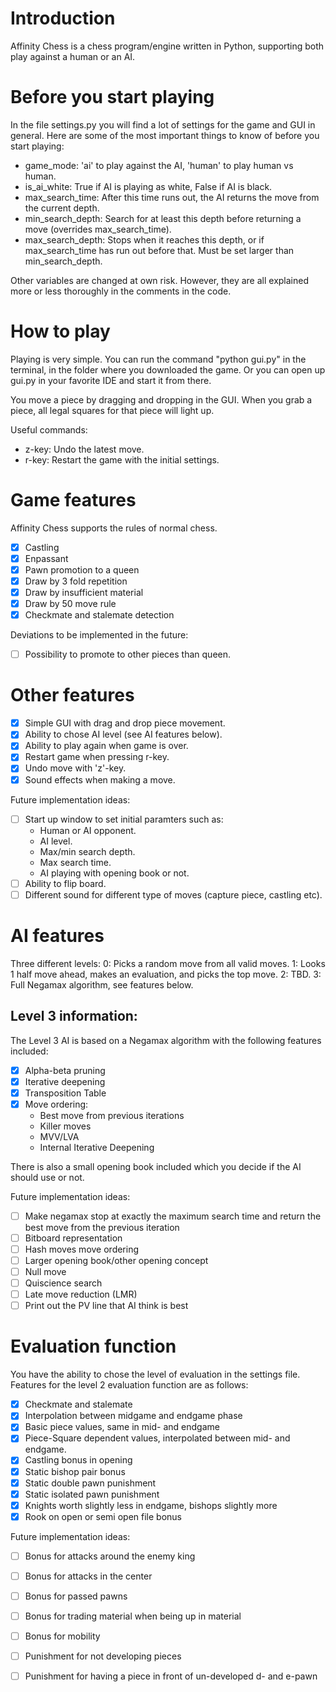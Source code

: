 # Introduction
Affinity Chess is a chess program/engine written in Python, supporting both play against a human or an AI. 

# Before you start playing
In the file settings.py you will find a lot of settings for the game and GUI in general. Here are some of the most important things to know of before you start playing:
- game_mode: 'ai' to play against the AI, 'human' to play human vs human.
- is_ai_white: True if AI is playing as white, False if AI is black.
- max_search_time: After this time runs out, the AI returns the move from the current depth. 
- min_search_depth: Search for at least this depth before returning a move (overrides max_search_time).
- max_search_depth: Stops when it reaches this depth, or if max_search_time has run out before that. Must be set larger than min_search_depth.

Other variables are changed at own risk. However, they are all explained more or less thoroughly in the comments in the code.

# How to play
Playing is very simple. You can run the command "python gui.py" in the terminal, in the folder where you downloaded the game. Or you can open up gui.py in your favorite IDE and start it from there.

You move a piece by dragging and dropping in the GUI. When you grab a piece, all legal squares for that piece will light up.

Useful commands:
- z-key: Undo the latest move.
- r-key: Restart the game with the initial settings.

# Game features
Affinity Chess supports the rules of normal chess.
- [X] Castling
- [X] Enpassant
- [X] Pawn promotion to a queen
- [X] Draw by 3 fold repetition
- [X] Draw by insufficient material
- [X] Draw by 50 move rule
- [X] Checkmate and stalemate detection

Deviations to be implemented in the future: 
- [ ] Possibility to promote to other pieces than queen.

# Other features
- [X] Simple GUI with drag and drop piece movement.
- [X] Ability to chose AI level (see AI features below).
- [X] Ability to play again when game is over.
- [X] Restart game when pressing r-key.
- [X] Undo move with 'z'-key.
- [X] Sound effects when making a move.

Future implementation ideas:
- [ ] Start up window to set initial paramters such as:
  - Human or AI opponent.
  - AI level.
  - Max/min search depth.
  - Max search time.
  - AI playing with opening book or not.
- [ ] Ability to flip board.
- [ ] Different sound for different type of moves (capture piece, castling etc).
  
# AI features
Three different levels:
0: Picks a random move from all valid moves.
1: Looks 1 half move ahead, makes an evaluation, and picks the top move.
2: TBD.
3: Full Negamax algorithm, see features below.

Level 3 information:
-
The Level 3 AI is based on a Negamax algorithm with the following features included:
- [X] Alpha-beta pruning
- [X] Iterative deepening
- [X] Transposition Table
- [X] Move ordering:
  - Best move from previous iterations
  - Killer moves
  - MVV/LVA
  - Internal Iterative Deepening

There is also a small opening book included which you decide if the AI should use or not. 

Future implementation ideas:
- [ ] Make negamax stop at exactly the maximum search time and return the best move from the previous iteration
- [ ] Bitboard representation
- [ ] Hash moves move ordering
- [ ] Larger opening book/other opening concept
- [ ] Null move
- [ ] Quiscience search
- [ ] Late move reduction (LMR)
- [ ] Print out the PV line that AI think is best

# Evaluation function
You have the ability to chose the level of evaluation in the settings file. Features for the level 2 evaluation function are as follows:
- [X] Checkmate and stalemate
- [X] Interpolation between midgame and endgame phase
- [X] Basic piece values, same in mid- and endgame
- [X] Piece-Square dependent values, interpolated between mid- and endgame.
- [X] Castling bonus in opening
- [X] Static bishop pair bonus
- [X] Static double pawn punishment
- [X] Static isolated pawn punishment
- [X] Knights worth slightly less in endgame, bishops slightly more
- [X] Rook on open or semi open file bonus

Future implementation ideas:
- [ ] Bonus for attacks around the enemy king
- [ ] Bonus for attacks in the center
- [ ] Bonus for passed pawns
- [ ] Bonus for trading material when being up in material
- [ ] Bonus for mobility
- [ ] Punishment for not developing pieces
- [ ] Punishment for having a piece in front of un-developed d- and e-pawn



